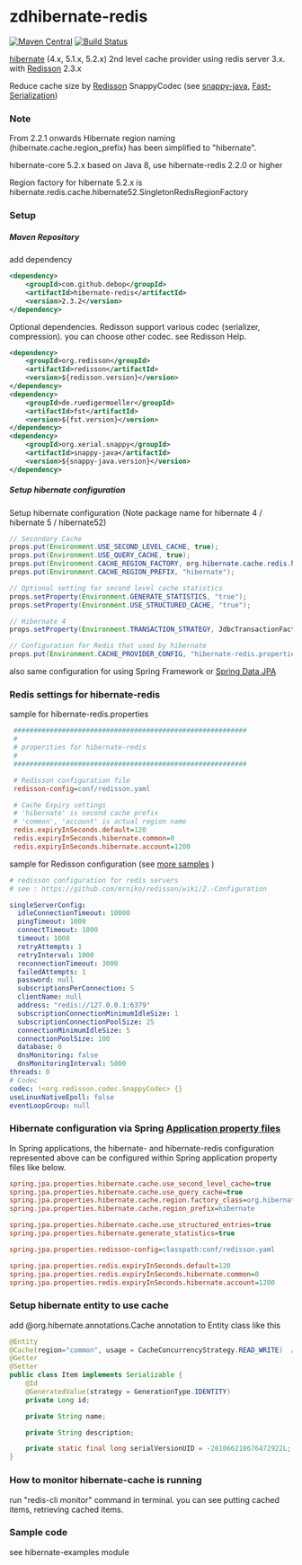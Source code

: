 zdhibernate-redis  
===============
[![Maven Central](https://img.shields.io/maven-central/v/com.github.debop/hibernate-redis.svg)](https://repo1.maven.org/maven2/com/github/debop/hibernate-redis) [![Build Status](https://travis-ci.org/debop/hibernate-redis.png)](https://travis-ci.org/debop/hibernate-redis)

[hibernate][1] (4.x, 5.1.x, 5.2.x) 2nd level cache provider using redis server 3.x. with [Redisson][2] 2.3.x

Reduce cache size by [Redisson][2] SnappyCodec (see [snappy-java][snappy], [Fast-Serialization][fst])

### Note

From 2.2.1 onwards Hibernate region naming (hibernate.cache.region_prefix) has been simplified to "hibernate".

hibernate-core 5.2.x based on Java 8, use hibernate-redis 2.2.0 or higher

Region factory for hibernate 5.2.x is hibernate.redis.cache.hibernate52.SingletonRedisRegionFactory

### Setup

##### Maven Repository

add dependency

```xml
<dependency>
    <groupId>com.github.debop</groupId>
    <artifactId>hibernate-redis</artifactId>
    <version>2.3.2</version>
</dependency>
```

Optional dependencies.
Redisson support various codec (serializer, compression). you can choose other codec. see Redisson Help.

```xml
<dependency>
    <groupId>org.redisson</groupId>
    <artifactId>redisson</artifactId>
    <version>${redisson.version}</version>
</dependency>
<dependency>
    <groupId>de.ruedigermoeller</groupId>
    <artifactId>fst</artifactId>
    <version>${fst.version}</version>
</dependency>
<dependency>
    <groupId>org.xerial.snappy</groupId>
    <artifactId>snappy-java</artifactId>
    <version>${snappy-java.version}</version>
</dependency>
```

##### Setup hibernate configuration

Setup hibernate configuration (Note package name for hibernate 4 / hibernate 5 / hibernate52)

```java
// Secondary Cache
props.put(Environment.USE_SECOND_LEVEL_CACHE, true);
props.put(Environment.USE_QUERY_CACHE, true);
props.put(Environment.CACHE_REGION_FACTORY, org.hibernate.cache.redis.hibernate52.SingletonRedisRegionFactory.class.getName());
props.put(Environment.CACHE_REGION_PREFIX, "hibernate");

// Optional setting for second level cache statistics
props.setProperty(Environment.GENERATE_STATISTICS, "true");
props.setProperty(Environment.USE_STRUCTURED_CACHE, "true");

// Hibernate 4
props.setProperty(Environment.TRANSACTION_STRATEGY, JdbcTransactionFactory.class.getName());

// Configuration for Redis that used by hibernate
props.put(Environment.CACHE_PROVIDER_CONFIG, "hibernate-redis.properties");
```

also same configuration for using Spring Framework or [Spring Data JPA][4]

### Redis settings for hibernate-redis

sample for hibernate-redis.properties

```ini
 ##########################################################
 #
 # properities for hibernate-redis
 #
 ##########################################################

 # Redisson configuration file
 redisson-config=conf/redisson.yaml

 # Cache Expiry settings
 # 'hibernate' is second cache prefix
 # 'common', 'account' is actual region name
 redis.expiryInSeconds.default=120
 redis.expiryInSeconds.hibernate.common=0
 redis.expiryInSeconds.hibernate.account=1200
```

sample for Redisson configuration (see [more samples](https://github.com/mrniko/redisson/wiki/2.-Configuration) )

```yaml
# redisson configuration for redis servers
# see : https://github.com/mrniko/redisson/wiki/2.-Configuration

singleServerConfig:
  idleConnectionTimeout: 10000
  pingTimeout: 1000
  connectTimeout: 1000
  timeout: 1000
  retryAttempts: 1
  retryInterval: 1000
  reconnectionTimeout: 3000
  failedAttempts: 1
  password: null
  subscriptionsPerConnection: 5
  clientName: null
  address: "redis://127.0.0.1:6379"
  subscriptionConnectionMinimumIdleSize: 1
  subscriptionConnectionPoolSize: 25
  connectionMinimumIdleSize: 5
  connectionPoolSize: 100
  database: 0
  dnsMonitoring: false
  dnsMonitoringInterval: 5000
threads: 0
# Codec
codec: !<org.redisson.codec.SnappyCodec> {}
useLinuxNativeEpoll: false
eventLoopGroup: null
```

### Hibernate configuration via Spring [Application property files](http://docs.spring.io/spring-boot/docs/current/reference/html/boot-features-external-config.html#boot-features-external-config-application-property-files)

In Spring applications, the hibernate- and hibernate-redis configuration represented above can be configured within
Spring application property files like below.

```ini
spring.jpa.properties.hibernate.cache.use_second_level_cache=true
spring.jpa.properties.hibernate.cache.use_query_cache=true
spring.jpa.properties.hibernate.cache.region.factory_class=org.hibernate.cache.redis.hibernate52.SingletonRedisRegionFactory
spring.jpa.properties.hibernate.cache.region_prefix=hibernate

spring.jpa.properties.hibernate.cache.use_structured_entries=true
spring.jpa.properties.hibernate.generate_statistics=true

spring.jpa.properties.redisson-config=classpath:conf/redisson.yaml

spring.jpa.properties.redis.expiryInSeconds.default=120
spring.jpa.properties.redis.expiryInSeconds.hibernate.common=0
spring.jpa.properties.redis.expiryInSeconds.hibernate.account=1200
```

### Setup hibernate entity to use cache

add @org.hibernate.annotations.Cache annotation to Entity class like this

```java
@Entity
@Cache(region="common", usage = CacheConcurrencyStrategy.READ_WRITE)  // or @Cacheable(true) for JPA
@Getter
@Setter
public class Item implements Serializable {
    @Id
    @GeneratedValue(strategy = GenerationType.IDENTITY)
    private Long id;

    private String name;

    private String description;

    private static final long serialVersionUID = -281066218676472922L;
}
```

### How to monitor hibernate-cache is running

run "redis-cli monitor" command in terminal. you can see putting cached items, retrieving cached items.

### Sample code

see hibernate-examples module



[1]: http://www.hibernate.org/
[2]: https://github.com/mrniko/redisson
[3]: https://github.com/debop/hibernate-redis/blob/master/hibernate-redis/src/test/java/org/hibernate/test/cache/HibernateCacheTest.java
[4]: http://projects.spring.io/spring-data-jpa/
[lombok]: http://www.projectlombok.org/
[fst]: https://github.com/RuedigerMoeller/fast-serialization
[snappy]: https://github.com/xerial/snappy-java
[benchmark]: https://github.com/debop/hibernate-redis/blob/master/hibernate-redis/src/test/java/org/hibernate/test/serializer/SerializerTest.java
